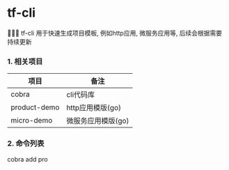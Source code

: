 # tf-cli
🌟🌟🌟 tf-cli 用于快速生成项目模板, 例如http应用, 微服务应用等,
后续会根据需要持续更新


### 1. 相关项目
|  项目   | 备注  |
|  ----  | ----  |
|  cobra  | cli代码库  |
|  product-demo  | http应用模版(go)  |
|micro-demo| 微服务应用模版(go) |

### 2. 命令列表
cobra add pro

